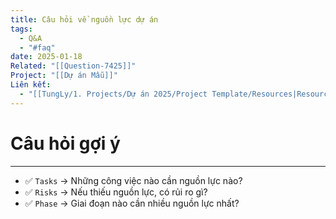 ```yaml
---
title: Câu hỏi về nguồn lực dự án
tags:
  - Q&A
  - "#faq"
date: 2025-01-18
Related: "[[Question-7425]]"
Project: "[[Dự án Mẫu]]"
Liên kết:
  - "[[TungLy/1. Projects/Dự án 2025/Project Template/Resources|Resources]]"
---
```

# Câu hỏi gợi ý
---
- ✅ `Tasks` → Những công việc nào cần nguồn lực nào?
- ✅ `Risks` → Nếu thiếu nguồn lực, có rủi ro gì?
- ✅ `Phase` → Giai đoạn nào cần nhiều nguồn lực nhất?